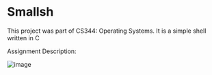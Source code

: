 # Smallsh
This project was part of CS344: Operating Systems. It is a simple shell written in C

Assignment Description:

![image](https://user-images.githubusercontent.com/97061012/233401790-14f81a9e-e968-462d-a62e-d0b494b07385.png)
